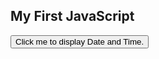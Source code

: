 <html>
<body>

<h2>My First JavaScript</h2>

<button type="button" onclick="document.getElementById('demo').innerHTML = Date()">
Click me to display Date and Time.</button>

<p id="demo"></p>

</body>
</html> 
